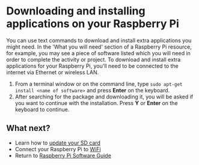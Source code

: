 # Downloading and installing applications on your Raspberry Pi

You can use text commands to download and install extra applications you might need. In the 'What you will need' section of a Raspberry Pi resource, for example, you may see a piece of software listed which you will need in order to complete the activity or project. To download and install extra applications for your Raspberry Pi, you'll need to be connected to the internet via Ethernet or wireless LAN.

1. From a terminal window or on the command line, type `sudo apt-get install <name of software>` and press **Enter** on the keyboard.
1. After searching for the package and downloading it, you will be asked if you want to continue with the installation. Press **Y** or **Enter** on the keyboard to continue.

## What next?

- Learn how to [update your SD card](update-sd-card.md)
- Connect your Raspberry Pi to [WiFi](wifi.md)
- Return to [Raspberry Pi Software Guide](quickstart.md)
